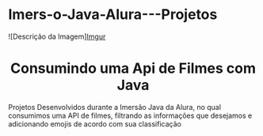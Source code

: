 # Imers-o-Java-Alura---Projetos

![Descrição da Imagem][Imgur](https://i.imgur.com/QbN1ygSundefined.png)

<h1 align="center"> Consumindo uma Api de Filmes com Java </h1>

Projetos Desenvolvidos durante a Imersão Java da Alura, no qual consumimos uma API de filmes, filtrando as informações que desejamos e adicionando emojis de acordo com sua classificação
